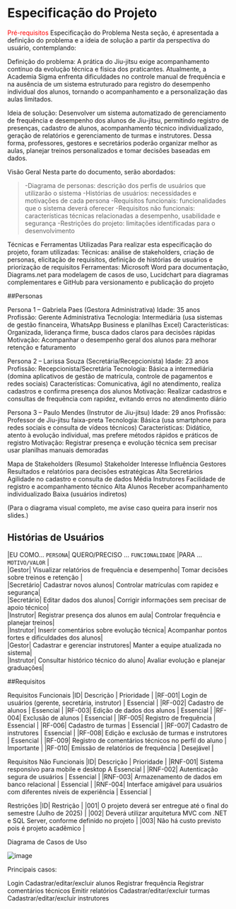 # Especificação do Projeto
<span style="color:red">Pré-requisitos</a></span>
Especificação do Problema
Nesta seção, é apresentada a definição do problema e a ideia de solução a partir da perspectiva do usuário, contemplando:

Definição do problema: A prática do Jiu-jitsu exige acompanhamento contínuo da evolução técnica e física dos praticantes. Atualmente, a Academia Sigma enfrenta dificuldades no controle manual de frequência e na ausência de um sistema estruturado para registro do desempenho individual dos alunos, tornando o acompanhamento e a personalização das aulas limitados.

Ideia de solução: Desenvolver um sistema automatizado de gerenciamento de frequência e desempenho dos alunos de Jiu-jitsu, permitindo registro de presenças, cadastro de alunos, acompanhamento técnico individualizado, geração de relatórios e gerenciamento de turmas e instrutores. Dessa forma, professores, gestores e secretários poderão organizar melhor as aulas, planejar treinos personalizados e tomar decisões baseadas em dados.

Visão Geral
Nesta parte do documento, serão abordados:

> -Diagrama de personas: descrição dos perfis de usuários que utilizarão o sistema
> -Histórias de usuários: necessidades e motivações de cada persona
> -Requisitos funcionais: funcionalidades que o sistema deverá oferecer
> -Requisitos não funcionais: características técnicas relacionadas a desempenho, usabilidade e segurança
> -Restrições do projeto: limitações identificadas para o desenvolvimento

Técnicas e Ferramentas Utilizadas
Para realizar esta especificação do projeto, foram utilizadas:
Técnicas: análise de stakeholders, criação de personas, elicitação de requisitos, definição de histórias de usuários e priorização de requisitos
Ferramentas: Microsoft Word para documentação, Diagrams.net para modelagem de casos de uso, Lucidchart para diagramas complementares e GitHub para versionamento e publicação do projeto

##Personas

Persona 1 – Gabriela Paes (Gestora Administrativa)
Idade: 35 anos
Profissão: Gerente Administrativa
Tecnologia: Intermediária (usa sistemas de gestão financeira, WhatsApp Business e planilhas Excel)
Características: Organizada, liderança firme, busca dados claros para decisões rápidas
Motivação: Acompanhar o desempenho geral dos alunos para melhorar retenção e faturamento

Persona 2 – Larissa Souza (Secretária/Recepcionista)
Idade: 23 anos
Profissão: Recepcionista/Secretária
Tecnologia: Básica a intermediária (domina aplicativos de gestão de matrícula, controle de pagamentos e redes sociais)
Características: Comunicativa, ágil no atendimento, realiza cadastros e confirma presença dos alunos
Motivação: Realizar cadastros e consultas de frequência com rapidez, evitando erros no atendimento diário

Persona 3 – Paulo Mendes (Instrutor de Jiu-jitsu)
Idade: 29 anos
Profissão: Professor de Jiu-jitsu faixa-preta
Tecnologia: Básica (usa smartphone para redes sociais e consulta de vídeos técnicos)
Características: Didático, atento à evolução individual, mas prefere métodos rápidos e práticos de registro
Motivação: Registrar presença e evolução técnica sem precisar usar planilhas manuais demoradas

Mapa de Stakeholders (Resumo)
Stakeholder	Interesse	Influência
Gestores	Resultados e relatórios para decisões estratégicas	Alta
Secretários	Agilidade no cadastro e consulta de dados	Média
Instrutores	Facilidade de registro e acompanhamento técnico	Alta
Alunos	Receber acompanhamento individualizado	Baixa (usuários indiretos)

(Para o diagrama visual completo, me avise caso queira para inserir nos slides.)

## Histórias de Usuários

|EU COMO... `PERSONA`| QUERO/PRECISO ... `FUNCIONALIDADE` |PARA ... `MOTIVO/VALOR`            |<br>
|Gestor|	Visualizar relatórios de frequência e desempenho|	Tomar decisões sobre treinos e retenção |<br>
|Secretário|	Cadastrar novos alunos|	Controlar matrículas com rapidez e segurança|<br>
|Secretário|	Editar dados dos alunos|	Corrigir informações sem precisar de apoio técnico|<br>
|Instrutor|	Registrar presença dos alunos em aula|	Controlar frequência e planejar treinos|<br>
|Instrutor|	Inserir comentários sobre evolução técnica|	Acompanhar pontos fortes e dificuldades dos alunos|<br>
|Gestor|	Cadastrar e gerenciar instrutores|	Manter a equipe atualizada no sistema|<br>
|Instrutor|	Consultar histórico técnico do aluno|	Avaliar evolução e planejar graduações|<br>

##Requisitos

Requisitos Funcionais
|ID|	Descrição |	Prioridade |
|RF-001|	Login de usuários (gerente, secretária, instrutor)	| Essencial |
|RF-002|	Cadastro de alunos |	Essencial |
|RF-003|	Edição de dados dos alunos	| Essencial |
|RF-004|	Exclusão de alunos |	Essencial |
|RF-005|	Registro de frequência |	Essencial |
|RF-006|	Cadastro de turmas	| Essencial |
|RF-007|	Cadastro de instrutores |	Essencial |
|RF-008|	Edição e exclusão de turmas e instrutores |	Essencial |
|RF-009|	Registro de comentários técnicos no perfil do aluno	| Importante |
|RF-010|	Emissão de relatórios de frequência |	Desejável |


Requisitos Não Funcionais
|ID|	Descrição |	Prioridade |
|RNF-001| Sistema responsivo para mobile e desktop A	Essencial |
|RNF-002| Autenticação segura de usuários |	Essencial |
|RNF-003| Armazenamento de dados em banco relacional |	Essencial |
|RNF-004| Interface amigável para usuários com diferentes níveis de experiência |	Essencial |


Restrições
|ID|	Restrição |
|001|	O projeto deverá ser entregue até o final do semestre (Julho de 2025) |
|002|	Deverá utilizar arquitetura MVC com .NET e SQL Server, conforme definido no projeto |
|003|	Não há custo previsto pois é projeto acadêmico |

Diagrama de Casos de Uso

![image](https://github.com/user-attachments/assets/29fbe25d-6416-4b4b-9c47-e6cefb5facb1)


Principais casos:

Login
Cadastrar/editar/excluir alunos
Registrar frequência
Registrar comentários técnicos
Emitir relatórios
Cadastrar/editar/excluir turmas
Cadastrar/editar/excluir instrutores
